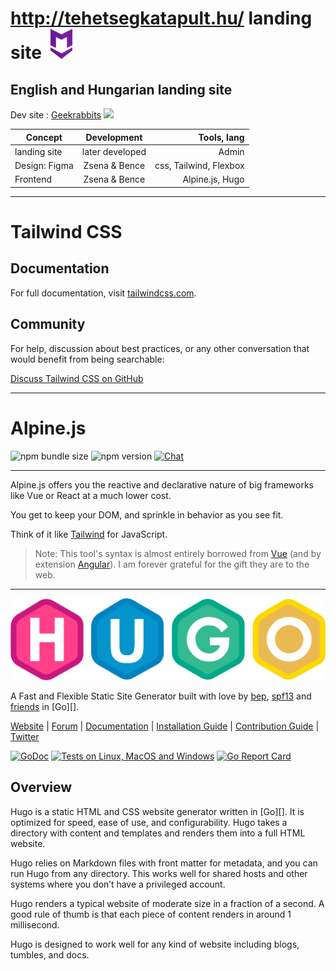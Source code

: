 # http://tehetsegkatapult.hu/ landing site ![](https://github.com/adam-p/markdown-here/raw/master/src/common/images/icon48.png)

## English and Hungarian landing site

Dev site : [Geekrabbits](https://geekrabbits.hu/) ![](https://geekrabbits.hu/img/logo.png)

| Concept        | Development           | Tools, lang  |
| ------------- |:-------------:| -----:|
| landing site      | later developed | Admin |
| Design: Figma     | Zsena & Bence     |   css, Tailwind, Flexbox |
|  Frontend | Zsena & Bence      |    Alpine.js, Hugo |

---

# Tailwind CSS

## Documentation

For full documentation, visit [tailwindcss.com](https://tailwindcss.com/).

## Community

For help, discussion about best practices, or any other conversation that would benefit from being searchable:

[Discuss Tailwind CSS on GitHub](https://github.com/tailwindcss/tailwindcss/discussions)

---

# Alpine.js

![npm bundle size](https://img.shields.io/bundlephobia/minzip/alpinejs)
![npm version](https://img.shields.io/npm/v/alpinejs)
[![Chat](https://img.shields.io/badge/chat-on%20discord-7289da.svg?sanitize=true)](https://alpinejs.codewithhugo.com/chat/)

---

Alpine.js offers you the reactive and declarative nature of big frameworks like Vue or React at a much lower cost.

You get to keep your DOM, and sprinkle in behavior as you see fit.

Think of it like [Tailwind](https://tailwindcss.com/) for JavaScript.

> Note: This tool's syntax is almost entirely borrowed from [Vue](https://vuejs.org/) (and by extension [Angular](https://angularjs.org/)). I am forever grateful for the gift they are to the web.

---

<img src="https://raw.githubusercontent.com/gohugoio/gohugoioTheme/master/static/images/hugo-logo-wide.svg?sanitize=true" alt="Hugo" width="565">

A Fast and Flexible Static Site Generator built with love by [bep](https://github.com/bep), [spf13](http://spf13.com/) and [friends](https://github.com/gohugoio/hugo/graphs/contributors) in [Go][].

[Website](https://gohugo.io) |
[Forum](https://discourse.gohugo.io) |
[Documentation](https://gohugo.io/getting-started/) |
[Installation Guide](https://gohugo.io/getting-started/installing/) |
[Contribution Guide](CONTRIBUTING.md) |
[Twitter](https://twitter.com/gohugoio)

[![GoDoc](https://godoc.org/github.com/gohugoio/hugo?status.svg)](https://godoc.org/github.com/gohugoio/hugo)
[![Tests on Linux, MacOS and Windows](https://github.com/gohugoio/hugo/workflows/Test/badge.svg)](https://github.com/gohugoio/hugo/actions?query=workflow%3ATest)
[![Go Report Card](https://goreportcard.com/badge/github.com/gohugoio/hugo)](https://goreportcard.com/report/github.com/gohugoio/hugo)

## Overview

Hugo is a static HTML and CSS website generator written in [Go][].
It is optimized for speed, ease of use, and configurability.
Hugo takes a directory with content and templates and renders them into a full HTML website.

Hugo relies on Markdown files with front matter for metadata, and you can run Hugo from any directory.
This works well for shared hosts and other systems where you don’t have a privileged account.

Hugo renders a typical website of moderate size in a fraction of a second.
A good rule of thumb is that each piece of content renders in around 1 millisecond.

Hugo is designed to work well for any kind of website including blogs, tumbles, and docs.